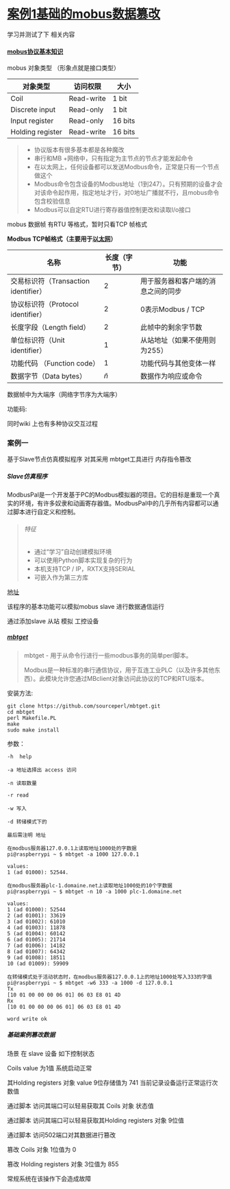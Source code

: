 # [案例1基础的mobus数据篡改](https://wenku.baidu.com/view/094f35e7a26925c52dc5bf8e.html?qq-pf-to=pcqq.discussion&pn=50&qq-pf-to=pcqq.c2c)

学习并测试了下 相关内容

#### [mobus协议基本知识](https://en.wikipedia.org/wiki/Modbus)

mobus 对象类型 （形象点就是接口类型）

| 对象类型         | 访问权限   | 大小    |
| ---------------- | ---------- | ------- |
| Coil             | Read-write | 1 bit   |
| Discrete input   | Read-only  | 1 bit   |
| Input register   | Read-only  | 16 bits |
| Holding register | Read-write | 16 bits |

> - 协议版本有很多基本都是各种魔改
> - 串行和MB +网络中，只有指定为主节点的节点才能发起命令
> - 在以太网上，任何设备都可以发送Modbus命令，正常是只有一个节点做这个
> - Modbus命令包含设备的Modbus地址（1到247）。只有预期的设备才会对该命令起作用，指定地址才行，对0地址广播就不行，且mobus命令包含校验信息
> - Modbus可以自定RTU进行寄存器值控制更改和读取I/o接口

mobus 数据帧 有RTU 等格式，暂时只看TCP 帧格式

**Modbus TCP帧格式（主要用于[以太网](https://en.wikipedia.org/wiki/Ethernet)）**

| 名称                                 | 长度（字节） | 功能                               |
| ------------------------------------ | ------------ | ---------------------------------- |
| 交易标识符（Transaction identifier） | 2            | 用于服务器和客户端的消息之间的同步 |
| 协议标识符（Protocol identifier）    | 2            | 0表示Modbus / TCP                  |
| 长度字段（Length field）             | 2            | 此帧中的剩余字节数                 |
| 单位标识符（Unit identifier）        | 1            | 从站地址（如果不使用则为255）      |
| 功能代码 （Function code）           | 1            | 功能代码与其他变体一样             |
| 数据字节（Data bytes）               | *ñ*          | 数据作为响应或命令                 |

数据帧中为大端序（网络字节序为大端序）

功能码:





同时wiki 上也有多种协议交互过程





### 案例一

基于Slave节点仿真模拟程序  对其采用 mbtget工具进行 内存指令篡改



##### Slave仿真程序

ModbusPal是一个开发基于PC的Modbus模拟器的项目。它的目标是重现一个真实的环境，有许多奴隶和动画寄存器值。ModbusPal中的几乎所有内容都可以通过脚本进行自定义和控制。

> ###### 特征
>
> - 通过“学习”自动创建模拟环境
> - 可以使用Python脚本实现复杂的行为
> - 本机支持TCP / IP，RXTX支持SERIAL
> - 可嵌入作为第三方库

[地址]()

该程序的基本功能可以模拟mobus slave 进行数据通信运行

通过添加slave 从站 模拟 工控设备



##### [mbtget](https://github.com/sourceperl/mbtget)

> mbtget - 用于从命令行进行一些modbus事务的简单perl脚本。
>
> Modbus是一种标准的串行通信协议，用于互连工业PLC（以及许多其他东西）。此模块允许您通过MBclient对象访问此协议的TCP和RTU版本。

安装方法:

```shell
git clone https://github.com/sourceperl/mbtget.git
cd mbtget
perl Makefile.PL
make
sudo make install
```

参数：

```
-h  help

-a 地址选择出 access 访问

-n 读取数量

-r read 

-w 写入

-d 转储模式下的

最后需注明 地址

在modbus服务器127.0.0.1上读取地址1000处的字数据
pi@raspberrypi ~ $ mbtget -a 1000 127.0.0.1

values:
1 (ad 01000): 52544.

在modbus服务器plc-1.domaine.net上读取地址1000处的10个字数据
pi@raspberrypi ~ $ mbtget -n 10 -a 1000 plc-1.domaine.net

values:
1 (ad 01000): 52544
2 (ad 01001): 33619
3 (ad 01002): 61010
4 (ad 01003): 11878
5 (ad 01004): 60142
6 (ad 01005): 21714
7 (ad 01006): 14182
8 (ad 01007): 64342
9 (ad 01008): 18511
10 (ad 01009): 59909

在转储模式处于活动状态时，在modbus服务器127.0.0.1上的地址1000处写入333的字值
pi@raspberrypi ~ $ mbtget -w6 333 -a 1000 -d 127.0.0.1
Tx
[10 01 00 00 00 06 01] 06 03 E8 01 4D
Rx
[10 01 00 00 00 06 01] 06 03 E8 01 4D

word write ok
```



##### 基础案例篡改数据

场景 在 slave 设备 如下控制状态

Coils  value 为1值  系统启动正常

其Holding registers 对象 value 9位存储值为 741     当前记录设备运行正常运行次数值

通过脚本 访问其端口可以轻易获取其 Coils 对象 状态值

通过脚本 访问其端口可以轻易获取其Holding registers 对象 9位值

通过脚本 访问502端口对其数据进行篡改 

篡改 Coils 对象 1位值为 0

篡改  Holding registers  对象  3位值为   855

常规系统在该操作下会造成故障